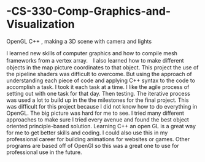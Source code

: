 # -CS-330-Comp-Graphics-and-Visualization
OpenGL C++ , making a 3D scene with camera and lights


I learned new skills of computer graphics and how to compile mesh frameworks from a vertex array.　I also learned how to make different objects in the map picture coordinates to that object.   This project the use of the pipeline shaders was difficult to overcome. But using the approach of understanding each piece of code and applying C++ syntax to the code to accomplish a task.  I took it each task at a time. I like the agile process of setting out with one task for that day. Then testing.  The iterative process was used a lot to build up in the the milestones for the final project. This was difficult for this project because I did not know how to do everything in OpenGL.   The big picture was hard for me to see. I tried many different approaches to make sure I tried every avenue and found the best object oriented principle-based solution.   Learning C++ an open GL is a great way for me to get better skills and coding. I could also use this in my professional career for building animations for websites or games.  Other programs are based off of OpenGl so this was a great one to use for professional use in the future.
